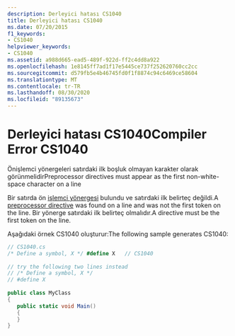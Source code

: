 ```yaml
---
description: Derleyici hatası CS1040
title: Derleyici hatası CS1040
ms.date: 07/20/2015
f1_keywords:
- CS1040
helpviewer_keywords:
- CS1040
ms.assetid: a988d665-ead5-489f-922d-ff2c4dd8a922
ms.openlocfilehash: 1e8145ff7ad1f17e5445ce737f252620760cc2cc
ms.sourcegitcommit: d579fb5e4b46745fd0f1f8874c94c6469ce58604
ms.translationtype: MT
ms.contentlocale: tr-TR
ms.lasthandoff: 08/30/2020
ms.locfileid: "89135673"
---
```

# <a name="compiler-error-cs1040"></a><span data-ttu-id="5eabb-103">Derleyici hatası CS1040</span><span class="sxs-lookup"><span data-stu-id="5eabb-103">Compiler Error CS1040</span></span>
<span data-ttu-id="5eabb-104">Önişlemci yönergeleri satırdaki ilk boşluk olmayan karakter olarak görünmelidir</span><span class="sxs-lookup"><span data-stu-id="5eabb-104">Preprocessor directives must appear as the first non-white-space character on a line</span></span>  
  
 <span data-ttu-id="5eabb-105">Bir satırda ön [işlemci yönergesi](../language-reference/preprocessor-directives/index.md) bulundu ve satırdaki ilk belirteç değildi.</span><span class="sxs-lookup"><span data-stu-id="5eabb-105">A [preprocessor directive](../language-reference/preprocessor-directives/index.md) was found on a line and was not the first token on the line.</span></span> <span data-ttu-id="5eabb-106">Bir yönerge satırdaki ilk belirteç olmalıdır.</span><span class="sxs-lookup"><span data-stu-id="5eabb-106">A directive must be the first token on the line.</span></span>  
  
 <span data-ttu-id="5eabb-107">Aşağıdaki örnek CS1040 oluşturur:</span><span class="sxs-lookup"><span data-stu-id="5eabb-107">The following sample generates CS1040:</span></span>  
  
```csharp  
// CS1040.cs  
/* Define a symbol, X */ #define X   // CS1040  
  
// try the following two lines instead  
// /* Define a symbol, X */  
// #define X  
  
public class MyClass  
{  
   public static void Main()  
   {  
   }  
}  
```
